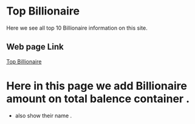 # Top Billionaire
Here we see all top 10 Billionaire information on this site.
## Web page Link
[Top Billionaire]()
# Here in this page we add Billionaire amount on total balence container .
* also show their name .
